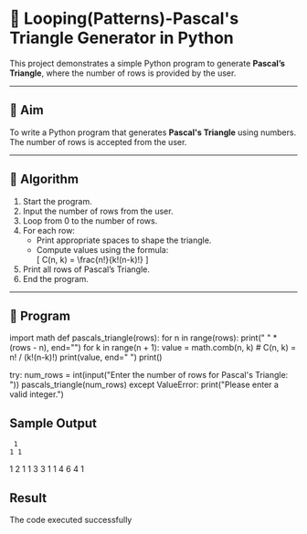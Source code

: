 # 🔺 Looping(Patterns)-Pascal's Triangle Generator in Python

This project demonstrates a simple Python program to generate **Pascal’s Triangle**, where the number of rows is provided by the user.

---

## 🎯 Aim

To write a Python program that generates **Pascal's Triangle** using numbers. The number of rows is accepted from the user.

---

## 🧠 Algorithm

1. Start the program.
2. Input the number of rows from the user.
3. Loop from 0 to the number of rows.
4. For each row:
   - Print appropriate spaces to shape the triangle.
   - Compute values using the formula:  
     \[
     C(n, k) = \frac{n!}{k!(n-k)!}
     \]
5. Print all rows of Pascal’s Triangle.
6. End the program.

---

## 🧪 Program
import math
def pascals_triangle(rows):
    for n in range(rows):
        print(" " * (rows - n), end="")
        for k in range(n + 1):
            value = math.comb(n, k)  # C(n, k) = n! / (k!(n-k)!)
            print(value, end=" ")
        print() 


try:
    num_rows = int(input("Enter the number of rows for Pascal's Triangle: "))
    pascals_triangle(num_rows)
except ValueError:
    print("Please enter a valid integer.")
## Sample Output
     1 
    1 1 
   1 2 1 
  1 3 3 1 
 1 4 6 4 1 

## Result
The code executed successfully

